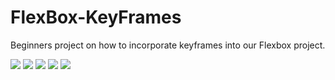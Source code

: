 # FlexBox-KeyFrames
Beginners project on how to incorporate keyframes into our Flexbox project. 

![](/Images/delay.png)
![](/Images/direction.png)
![](/Images/iteration.png)
![](/Images/rotate.png)
![](/Images/excelerate.png)
